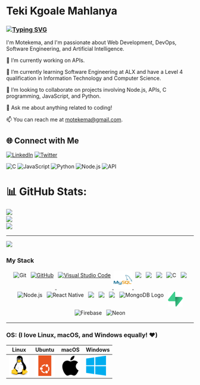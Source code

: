 # Teki Kgoale Mahlanya

### [![Typing SVG](https://readme-typing-svg.herokuapp.com?font=comfortaa&color=016EEA&size=30&width=502&lines=+Software+Engineer;Full-Stack+Web+Developer!;Web+and+App+developer)](https://git.io/typing-svg)
I'm Motekema, and I'm passionate about Web Development, DevOps, Software Engineering, and Artificial Intelligence.

🔭 I’m currently working on APIs.

🌱 I’m currently learning Software Engineering at ALX and have a Level 4 qualification in Information Technology and Computer Science.

💃 I’m looking to collaborate on projects involving Node.js, APIs, C programming, JavaScript, and Python.

💬 Ask me about anything related to coding!

📫 You can reach me at [motekema@gmail.com](mailto:motekema@gmail.com).


## 🌐 Connect with Me
[![LinkedIn](https://img.shields.io/badge/LinkedIn-Connect-blue)](www.linkedin.com/in/motekema-mahlanya-58ab22230)
[![Twitter](https://img.shields.io/badge/Twitter-Follow-blue)](https://twitter.com/Motekema)
	


![C](https://img.shields.io/badge/Language-C-blue)
![JavaScript](https://img.shields.io/badge/Language-JavaScript-yellow)
![Python](https://img.shields.io/badge/Language-Python-green)
![Node.js](https://img.shields.io/badge/Backend-Node.js-brightgreen)
![API](https://img.shields.io/badge/API-RESTful-orange)


# 📊 GitHub Stats:
![](https://github-readme-stats.vercel.app/api?username=Motekema&theme=dark&hide_border=false&include_all_commits=false&count_private=false)<br/>
![](https://github-readme-streak-stats.herokuapp.com/?user=Motekema&theme=dark&hide_border=false)<br/>
![](https://github-readme-stats.vercel.app/api/top-langs/?username=Motekema&theme=dark&hide_border=false&include_all_commits=false&count_private=false&layout=compact)

---
[![](https://visitcount.itsvg.in/api?id=Motekema&icon=2&color=13)](https://visitcount.itsvg.in)

<!-- Proudly created with GPRM ( https://gprm.itsvg.in ) -->

### My Stack

<p align="center">
<img  src="https://cdn.jsdelivr.net/gh/devicons/devicon/icons/git/git-original.svg" alt="Git"  height="40" style="vertical-align:top; margin:4px">
<a href="https://github.com/Motekema target="_blank" rel="noreferrer"> 
<img  src="https://encrypted-tbn0.gstatic.com/images?q=tbn:ANd9GcSuZ3SKA8cR3JS27Y_ijrqVSHjoDKjM_bhK7Q&usqp=CAU" alt="GitHub"  height="40" style="vertical-align:top;   margin:4px">
</a>
<a href="https://code.visualstudio.com/download" target="_blank" rel="noreferrer">
<img src="https://cdn.jsdelivr.net/gh/devicons/devicon/icons/vscode/vscode-original.svg" alt="Visual Studio Code" height="40" style="vertical-align:top; margin:4px">
</a>
<a href="https://www.mysql.com/" target="_blank" rel="noreferrer"> <img src="https://raw.githubusercontent.com/devicons/devicon/master/icons/mysql/mysql-original-wordmark.svg" alt="mysql" height="50"/> </a> 
<img src="https://user-images.githubusercontent.com/76790341/190482427-414de214-10ea-4b75-9949-9d2e51c50b09.png" height="40" style="vertical-align:top; margin:4px">
<img src="https://user-images.githubusercontent.com/76790341/190482899-5367a114-82bb-48e4-987e-d371df18d545.png" height="40" style="vertical-align:top; margin:4px">
<img src="https://user-images.githubusercontent.com/76790341/187140476-61664fc5-1562-48a3-a5a5-f2f6d8ac917f.png" height="40" style="vertical-align:top; margin:4px">
<img src="https://cdn.jsdelivr.net/gh/devicons/devicon/icons/c/c-original.svg" alt="C" height="40" style="vertical-align:top; margin:4px">

<img src="https://user-images.githubusercontent.com/76790341/187142840-1acfcea2-a215-4f56-b11e-216fc8aa885b.png" height="40" style="vertical-align:top; margin:4px">
<img src="https://upload.wikimedia.org/wikipedia/commons/d/d9/Node.js_logo.svg" alt="Node.js" height="40" style="vertical-align:top; margin:4px">

<img src="https://reactnative.dev/img/header_logo.svg" alt="React Native" height="40" style="vertical-align:top; margin:4px">
<img src="https://user-images.githubusercontent.com/76790341/187141391-bfad1a42-3cc2-4edd-903b-6d362ee63fc2.png" height="40" style="vertical-align:top; margin:4px">
<img src="https://user-images.githubusercontent.com/76790341/187142293-2280c369-2a56-4dcd-8547-df421d9421fe.png" height="40" style="vertical-align:top; margin:4px">
<img src="https://user-images.githubusercontent.com/76790341/187142409-fa9b3fc9-8e08-4870-b4d9-a630a3505339.png" height="40" style="vertical-align:top; margin:4px">
 <img src="https://img.icons8.com/color/452/mongodb.png" height="40" style="vertical-align:top; margin:4px" alt="MongoDB Logo">
<img src="https://raw.githubusercontent.com/supabase/supabase/master/packages/common/assets/images/supabase-logo-icon.svg" alt="Supabase" height="40" style="vertical-align:top; margin:4px">
 <img src="https://www.vectorlogo.zone/logos/firebase/firebase-icon.svg" alt="Firebase" height="40" style="vertical-align:top; margin:4px">
<img src="https://avatars.githubusercontent.com/u/100703336?s=200&v=4" alt="Neon" height="40" style="vertical-align:top; margin:4px" />



</p>
                                                                                                                                                    
---

### OS: (I love Linux, macOS, and Windows equally! ❤️)

| Linux | Ubuntu | macOS | Windows |
|----------|----------|----------|----------|
| <img src="https://github.com/devicons/devicon/blob/master/icons/linux/linux-original.svg" title="Linux" alt="Linux" width="55" height="55"/> | <img src="https://github.com/devicons/devicon/blob/master/icons/ubuntu/ubuntu-original.svg" title="Ubuntu" alt="Ubuntu" width="55" height="55"/> | <img src="https://github.com/devicons/devicon/blob/master/icons/apple/apple-original.svg" title="macOS" alt="macOS" width="55" height="55"/> | <img src="https://github.com/devicons/devicon/blob/master/icons/windows8/windows8-original.svg" title="Windows" alt="Windows" width="55" height="55"/> |

